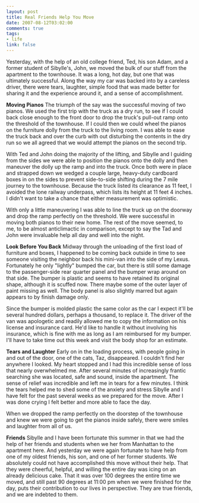 ```yaml
--- 
layout: post
title: Real Friends Help You Move
date: 2007-08-12T03:02:00
comments: true
tags:
- life
link: false
---
```

Yesterday, with the help of an old college friend, Ted, his son Adam, and a former student of Sibylle's, John, we moved the bulk of our stuff from the apartment to the  townhouse.  It was a long, hot day, but one that was ultimately successful.  Along the way my car was backed into by a careless driver, there were tears, laughter, simple food that was made better for sharing it and the experience around it, and a sense of accomplishment.

<strong>Moving Pianos</strong>
The triumph of the say was the successful moving of two pianos.  We used the first trip with the truck as a dry run, to see if I could back close enough to the front door to drop the truck's pull-out ramp onto the threshold of the townhouse.  If I could then we could wheel the pianos on the furniture dolly from the truck to the living room.  I was able to ease the truck back and over the curb with out disturbing the contents in the dry run so we all agreed that we would attempt the pianos on the second trip.

With Ted and John doing the majority of the lifting, and Sibylle and I guiding from the sides we were able to position the pianos onto the dolly and then maneuver the dolly up the ramp and into the truck.  Once both were in place and strapped down we wedged a couple large, heavy-duty cardboard boxes in on the sides to prevent side-to-side shifting during the 7 mile journey to the townhouse.  Because the truck listed its clearance as 11 feet, I avoided the lone railway underpass, which lists its height at 11 feet 4 inches.  I didn't want to take a chance that either measurement was optimistic.

With only a little maneuvering I was able to line the truck up on the doorway and drop the ramp perfectly on the threshold.  We were successful in moving both pianos to their new home.  The rest of the move seemed, to me, to be almost anticlimactic in comparison, except to say the Tad and John were invaluable help all day and well into the night.

<strong>Look Before You Back</strong>
Midway through the unloading of the first load of furniture and boxes, I happened to be coming back outside in time to see someone visiting the neighbor back his mini-van into the side of my Lexus.  Fortunately he only "lightly" bumped the car, but there is still some damage to the passenger-side rear quarter panel and the bumper wrap around on that side.  The bumper is plastic and seems to have retained its original shape, although it is scuffed now.  There maybe some of the outer layer of paint missing as well.  The body panel is also slightly marred but again appears to by finish damage only.

Since the bumper is molded plastic the same color as the car I expect it'll be several hundred dollars, perhaps a thousand, to replace it.  The driver of the van was apologetic and readily allowed me to copy the information on his license and insurance card.  He'd like to handle it without involving his insurance, which is fine with me as long as I am reimbursed for my bumper.  I'll have to take time out this week and visit the body shop for an estimate.

<strong>Tears and Laughter</strong>
Early on in the loading process, with people going in and out of the door, one of the cats, Taz, disappeared.  I couldn't find her anywhere I looked.  My heart stopped and I had this incredible sense of loss that nearly overwhelmed me.  After several minutes of increasingly frantic searching she was located, safe and sound, inside the apartment.  The sense of relief was incredible and left me in tears for a few minutes.  I think the tears helped me to shed some of the anxiety and stress Sibylle and I have felt for the past several weeks as we prepared for the move.  After I was done crying I felt better and more able to face the day.

When we dropped the ramp perfectly on the doorstep of the townhouse and knew we were going to get the pianos inside safely, there were smiles and laughter from all of us.

<strong>Friends</strong>
Sibylle and I have been fortunate this summer in that we had the help of her friends and students when we her from Manhattan to the apartment here.  And yesterday we were again fortunate to have help from one of my oldest friends, his son, and one of her former students.  We absolutely could not have accomplished this move without their help.  That they were cheerful, helpful, and willing the entire day was icing on an already delicious cake.  That it was over 100 degrees the entire time we moved, and still past 90 degrees at 11:00 pm when we were finished for the day, puts their contribution to our lives in perspective.  They are true friends, and we are indebted to them.

